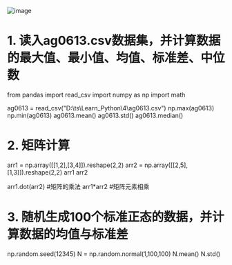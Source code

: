 ![image](https://user-images.githubusercontent.com/26344632/38569341-9518c386-3d1d-11e8-9d0e-9e0604390450.png)
# 1. 读入ag0613.csv数据集，并计算数据的最大值、最小值、均值、标准差、中位数
from pandas import read_csv
import numpy as np
import math 

ag0613 = read_csv("D:\\ts\\Learn_Python\\4\\ag0613.csv")
np.max(ag0613)
np.min(ag0613)
ag0613.mean()
ag0613.std()
ag0613.median()

# 2. 矩阵计算
arr1 = np.array([[1,2],[3,4]]).reshape(2,2)
arr2 = np.array([[2,5],[1,3]]).reshape(2,2)
arr1
arr2

arr1.dot(arr2) #矩阵的乘法
arr1*arr2 #矩阵元素相乘

# 3. 随机生成100个标准正态的数据，并计算数据的均值与标准差

np.random.seed(12345)
N = np.random.normal(1,100,100)
N.mean()
N.std()
